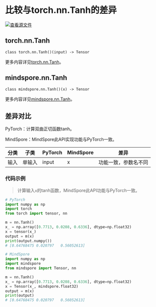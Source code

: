 # 比较与torch.nn.Tanh的差异

[![查看源文件](https://mindspore-website.obs.cn-north-4.myhuaweicloud.com/website-images/br_base/resource/_static/logo_source.svg)](https://gitee.com/mindspore/docs/blob/br_base/docs/mindspore/source_zh_cn/note/api_mapping/pytorch_diff/Tanh.md)

## torch.nn.Tanh

```text
class torch.nn.Tanh()(input) -> Tensor
```

更多内容详见[torch.nn.Tanh](https://pytorch.org/docs/1.8.1/generated/torch.nn.Tanh.html)。

## mindspore.nn.Tanh

```text
class mindspore.nn.Tanh()(x) -> Tensor
```

更多内容详见[mindspore.nn.Tanh](https://www.mindspore.cn/docs/zh-CN/br_base/api_python/nn/mindspore.nn.Tanh.html)。

## 差异对比

PyTorch：计算双曲正切函数tanh。

MindSpore：MindSpore此API实现功能与PyTorch一致。

| 分类 | 子类  | PyTorch | MindSpore | 差异 |
| ---- | ----- | ------- | --------- | ---- |
| 输入 | 单输入 | input      | x         | 功能一致，参数名不同  |

### 代码示例

> 计算输入`x`的tanh函数，MindSpore此API功能与PyTorch一致。

```python
# PyTorch
import numpy as np
import torch
from torch import tensor, nn

m = nn.Tanh()
x_ = np.array([0.7713, 0.0208, 0.6336], dtype=np.float32)
x = tensor(x_)
output = m(x)
print(output.numpy())
# [0.64768475 0.020797   0.56052613]

# MindSpore
import numpy as np
import mindspore
from mindspore import Tensor, nn

m = nn.Tanh()
x_ = np.array([0.7713, 0.0208, 0.6336], dtype=np.float32)
x = Tensor(x_, mindspore.float32)
output = m(x)
print(output)
# [0.64768475 0.020797   0.56052613]
```
